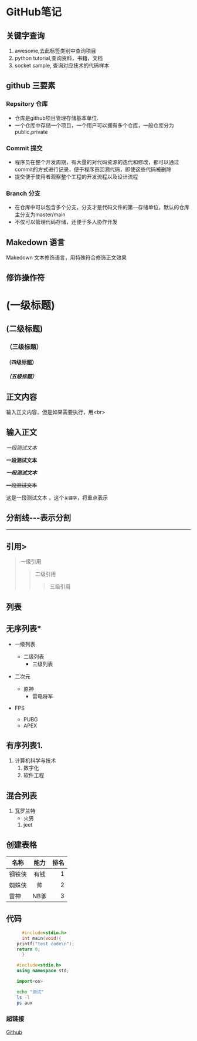 
# GitHub笔记

## 关键字查询
  1. awesome,去此标签类别中查询项目
  2. python tutorial,查询资料，书籍，文档
  3. socket sample, 查询对应技术的代码样本

## github 三要素

### Repsitory 仓库
   * 仓库是github项目管理存储基本单位.
   * 一个仓库中存储一个项目，一个用户可以拥有多个仓库，一般仓库分为public,private

### Commit 提交

   * 程序员在整个开发周期，有大量的对代码资源的迭代和修改，都可以通过commit的方式进行记录，便于程序员回溯代码，即使这些代码被删除
   * 提交便于使用者观察整个工程的开发流程以及设计流程

### Branch 分支
   * 在仓库中可以包含多个分支，分支才是代码文件的第一存储单位，默认的仓库主分支为master/main
   * 不仅可以管理代码存储，还便于多人协作开发





## Makedown 语言
Makedown 文本修饰语言，用特殊符合修饰正文效果
## 修饰操作符

# (一级标题)
## (二级标题)
### （三级标题）
#### （四级标题）
##### （五级标题）

## 正文内容

  输入正文内容，但是如果需要执行，用\<br\>

## 输入正文 
  
  *一段测试文本*

  **一段测试文本**

  ***一段测试文本***

  ~~一段测试文本~~

  这是一段测试文本 ，这个`关键字`，将重点表示

## 分割线\-\-\-表示分割
  
---

## 引用\>
> 一级引用 
>> 二级引用
>>> 三级引用

## 列表
## 无序列表\*
* 一级列表
  * 二级列表
    * 三级列表

* 二次元
  * 原神
    * 雷电将军

* FPS
  * PUBG
  * APEX

## 有序列表1.
1. 计算机科学与技术
   1. 数字化
   2. 软件工程


## 混合列表
1. 瓦罗兰特 
   * 火男
   1. jeet



## 创建表格
名称|能力|排名
--|:--:|--:
钢铁侠|有钱|1
蜘蛛侠|帅|2
雷神|NB爹|3

## 代码
```c
      #include<stdio.h>
      int main(void){
	printf("test code\n");
	return 0;
      }

```
```cpp
	#include<stdio.h>
	using namespace std;
```
```python
	import<os>
```
```bash
	echo "测试"
	ls -l
	ps aux
```
### 超链接
[Github](https.github.com)
